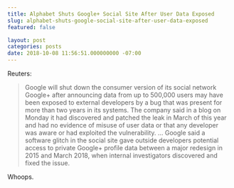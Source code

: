 ```yaml
---
title: Alphabet Shuts Google+ Social Site After User Data Exposed
slug: alphabet-shuts-google-social-site-after-user-data-exposed
featured: false

layout: post
categories: posts
date: 2018-10-08 11:56:51.000000000 -07:00
---
```


Reuters:

>  Google will shut down the consumer version of its social network Google+ after announcing data from up to 500,000 users may have been exposed to external developers by a bug that was present for more than two years in its systems.
> The company said in a blog on Monday it had discovered and patched the leak in March of this year and had no evidence of misuse of user data or that any developer was aware or had exploited the vulnerability.
>  …
> Google said a software glitch in the social site gave outside developers potential access to private Google+ profile data between a major redesign in 2015 and March 2018, when internal investigators discovered and fixed the issue.

Whoops.

